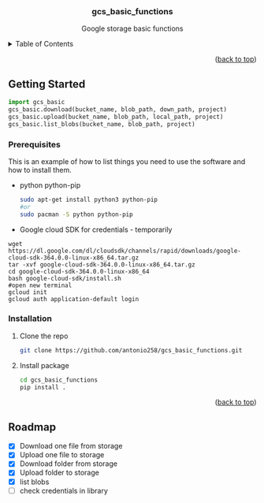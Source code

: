 <div id="top"></div>



<!-- PROJECT LOGO -->
<br />
<div align="center">
<!--   <a href="https://github.com/othneildrew/Best-README-Template">
    <img src="images/logo.png" alt="Logo" width="80" height="80">
  </a> -->

  <h3 align="center">gcs_basic_functions</h3>

  <p align="center">
    Google storage basic functions
    <br />
<!--     <a href="https://github.com/othneildrew/Best-README-Template"><strong>Explore the docs »</strong></a>
    <br />
    <br />
    <a href="https://github.com/othneildrew/Best-README-Template">View Demo</a>
    ·
    <a href="https://github.com/othneildrew/Best-README-Template/issues">Report Bug</a>
    ·
    <a href="https://github.com/othneildrew/Best-README-Template/issues">Request Feature</a> -->
  </p>
</div>


<!-- TABLE OF CONTENTS -->
<details>
  <summary>Table of Contents</summary>
  <ol>
    <li>
      <a href="#getting-started">Getting Started</a>
      <ul>
        <li><a href="#prerequisites">Prerequisites</a></li>
        <li><a href="#installation">Installation</a></li>
      </ul>
    </li>
    <li><a href="#roadmap">Roadmap</a></li>
  </ol>
</details>

<p align="right">(<a href="#top">back to top</a>)</p>

<!-- GETTING STARTED -->
## Getting Started

```python
import gcs_basic
gcs_basic.download(bucket_name, blob_path, down_path, project)
gcs_basic.upload(bucket_name, blob_path, local_path, project)
gcs_basic.list_blobs(bucket_name, blob_path, project)
```

### Prerequisites

This is an example of how to list things you need to use the software and how to install them.
* python python-pip
  ```sh
  sudo apt-get install python3 python-pip
  #or
  sudo pacman -S python python-pip
  ```
* Google cloud SDK for credentials - temporarily
```
wget https://dl.google.com/dl/cloudsdk/channels/rapid/downloads/google-cloud-sdk-364.0.0-linux-x86_64.tar.gz
tar -xvf google-cloud-sdk-364.0.0-linux-x86_64.tar.gz
cd google-cloud-sdk-364.0.0-linux-x86_64
bash google-cloud-sdk/install.sh
#open new terminal
gcloud init
gcloud auth application-default login
```
### Installation
1. Clone the repo
   ```sh
   git clone https://github.com/antonio258/gcs_basic_functions.git
   ```
2. Install package
   ```sh
   cd gcs_basic_functions
   pip install .
   ```

<p align="right">(<a href="#top">back to top</a>)</p>


<!-- ROADMAP -->
## Roadmap

- [x] Download one file from storage
- [x] Upload one file to storage
- [x] Download folder from storage
- [x] Upload folder to storage
- [x] list blobs
- [ ] check credentials in library
